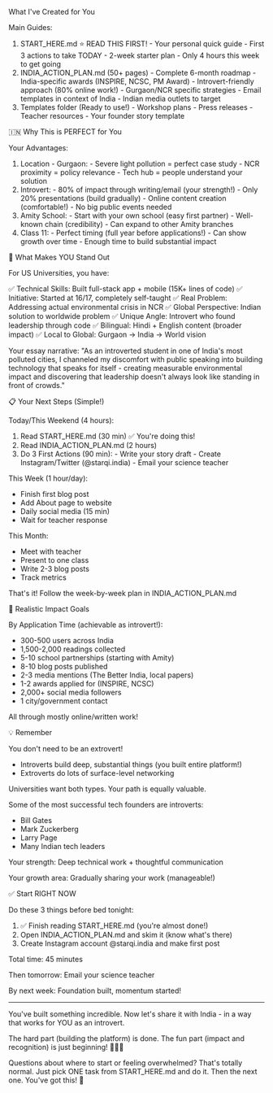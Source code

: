 What I've Created for You

  Main Guides:

  1. START_HERE.md ⭐ READ THIS FIRST!
    - Your personal quick guide
    - First 3 actions to take TODAY
    - 2-week starter plan
    - Only 4 hours this week to get going
  2. INDIA_ACTION_PLAN.md (50+ pages)
    - Complete 6-month roadmap
    - India-specific awards (INSPIRE, NCSC, PM Award)
    - Introvert-friendly approach (80% online work!)
    - Gurgaon/NCR specific strategies
    - Email templates in context of India
    - Indian media outlets to target
  3. Templates folder (Ready to use!)
    - Workshop plans
    - Press releases
    - Teacher resources
    - Your founder story template

  🇮🇳 Why This is PERFECT for You

  Your Advantages:

  1. Location - Gurgaon:
    - Severe light pollution = perfect case study
    - NCR proximity = policy relevance
    - Tech hub = people understand your solution
  2. Introvert:
    - 80% of impact through writing/email (your strength!)
    - Only 20% presentations (build gradually)
    - Online content creation (comfortable!)
    - No big public events needed
  3. Amity School:
    - Start with your own school (easy first partner)
    - Well-known chain (credibility)
    - Can expand to other Amity branches
  4. Class 11:
    - Perfect timing (full year before applications!)
    - Can show growth over time
    - Enough time to build substantial impact

  🎯 What Makes YOU Stand Out

  For US Universities, you have:

  ✅ Technical Skills: Built full-stack app + mobile (15K+ lines of code)
  ✅ Initiative: Started at 16/17, completely self-taught
  ✅ Real Problem: Addressing actual environmental crisis in NCR
  ✅ Global Perspective: Indian solution to worldwide problem
  ✅ Unique Angle: Introvert who found leadership through code
  ✅ Bilingual: Hindi + English content (broader impact)
  ✅ Local to Global: Gurgaon → India → World vision

  Your essay narrative: "As an introverted student in one of India's most polluted cities, I channeled my discomfort with public speaking into building technology that speaks for itself - creating measurable
  environmental impact and discovering that leadership doesn't always look like standing in front of crowds."

  📋 Your Next Steps (Simple!)

  Today/This Weekend (4 hours):

  1. Read START_HERE.md (30 min) ✅ You're doing this!
  2. Read INDIA_ACTION_PLAN.md (2 hours)
  3. Do 3 First Actions (90 min):
    - Write your story draft
    - Create Instagram/Twitter (@starqi.india)
    - Email your science teacher

  This Week (1 hour/day):

  - Finish first blog post
  - Add About page to website
  - Daily social media (15 min)
  - Wait for teacher response

  This Month:

  - Meet with teacher
  - Present to one class
  - Write 2-3 blog posts
  - Track metrics

  That's it! Follow the week-by-week plan in INDIA_ACTION_PLAN.md

  🌟 Realistic Impact Goals

  By Application Time (achievable as introvert!):

  - 300-500 users across India
  - 1,500-2,000 readings collected
  - 5-10 school partnerships (starting with Amity)
  - 8-10 blog posts published
  - 2-3 media mentions (The Better India, local papers)
  - 1-2 awards applied for (INSPIRE, NCSC)
  - 2,000+ social media followers
  - 1 city/government contact

  All through mostly online/written work!

  💡 Remember

  You don't need to be an extrovert!

  - Introverts build deep, substantial things (you built entire platform!)
  - Extroverts do lots of surface-level networking

  Universities want both types. Your path is equally valuable.

  Some of the most successful tech founders are introverts:
  - Bill Gates
  - Mark Zuckerberg
  - Larry Page
  - Many Indian tech leaders

  Your strength: Deep technical work + thoughtful communication

  Your growth area: Gradually sharing your work (manageable!)

  ✅ Start RIGHT NOW

  Do these 3 things before bed tonight:

  1. ✅ Finish reading START_HERE.md (you're almost done!)
  2. Open INDIA_ACTION_PLAN.md and skim it (know what's there)
  3. Create Instagram account @starqi.india and make first post

  Total time: 45 minutes

  Then tomorrow: Email your science teacher

  By next week: Foundation built, momentum started!

  ---
  You've built something incredible. Now let's share it with India - in a way that works for YOU as an introvert.

  The hard part (building the platform) is done. The fun part (impact and recognition) is just beginning! 🚀🇮🇳

  Questions about where to start or feeling overwhelmed? That's totally normal. Just pick ONE task from START_HERE.md and do it. Then the next one. You've got this! 🌟
